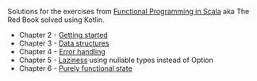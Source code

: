 Solutions for the exercises from [Functional Programming in Scala](https://www.manning.com/books/functional-programming-in-scala) aka The Red Book solved using Kotlin.

* Chapter 2 - [Getting started](/src/main/kotlin/chapter2)
* Chapter 3 - [Data structures](/src/main/kotlin/chapter3)
* Chapter 4 - [Error handling](/src/main/kotlin/chapter4)
* Chapter 5 - [Laziness](/src/main/kotlin/chapter5) using nullable types instead of Option
* Chapter 6 - [Purely functional state](/src/main/kotlin/chapter6)